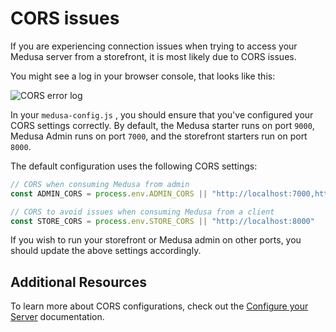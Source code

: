 # CORS issues

If you are experiencing connection issues when trying to access your Medusa server from a storefront, it is most likely due to CORS issues.

You might see a log in your browser console, that looks like this:

![CORS error log](https://i.imgur.com/jnHK115.png)

In your `medusa-config.js` , you should ensure that you've configured your CORS settings correctly. By default, the Medusa starter runs on port `9000`, Medusa Admin runs on port `7000`, and the storefront starters run on port `8000`.

The default configuration uses the following CORS settings:

```jsx
// CORS when consuming Medusa from admin
const ADMIN_CORS = process.env.ADMIN_CORS || "http://localhost:7000,http://localhost:7001"

// CORS to avoid issues when consuming Medusa from a client
const STORE_CORS = process.env.STORE_CORS || "http://localhost:8000"
```

If you wish to run your storefront or Medusa admin on other ports, you should update the above settings accordingly.

## Additional Resources

To learn more about CORS configurations, check out the [Configure your Server](../usage/configurations.md) documentation.
